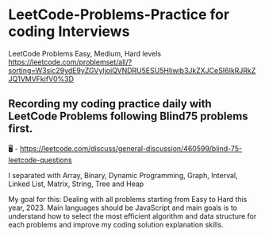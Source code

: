 # LeetCode-Problems-Practice for coding Interviews
LeetCode Problems Easy, Medium, Hard levels
https://leetcode.com/problemset/all/?sorting=W3sic29ydE9yZGVyIjoiQVNDRU5ESU5HIiwib3JkZXJCeSI6IkRJRkZJQ1VMVFkifV0%3D

## Recording my coding practice daily with LeetCode Problems following Blind75 problems first.
🖥 - https://leetcode.com/discuss/general-discussion/460599/blind-75-leetcode-questions

I separated with Array, Binary, Dynamic Programming, Graph, Interval, Linked List, Matrix, String, Tree and Heap

My goal for this: Dealing with all problems starting from Easy to Hard this year, 2023.
Main languages should be JavaScript and main goals is to understand how to select the most efficient algorithm and data structure for each problems and improve my coding solution explanation skills.


